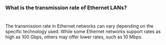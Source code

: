 ### What is the transmission rate of Ethernet LANs?

#

The transmission rate in Ethernet networks can vary depending on the specific technology used. While some Ethernet networks support rates as high as 100 Gbps, others may offer lower rates, such as 10 Mbps.